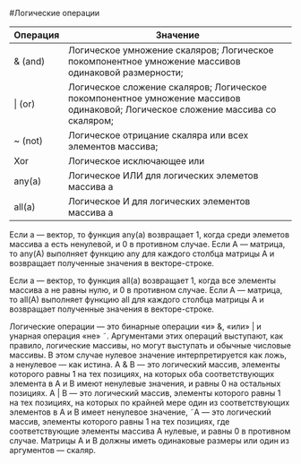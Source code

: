 #Логические операции

Операция | Значение
-------- | ----------------------------------------------------------------------------------------------------------------------
& (and)  | Логическое умножение скаляров; Логическое покомпонентное умножение массивов одинаковой размерности;
\| (or)  | Логическое сложение скаляров; Логическое покомпонентное умножение массивов одинаковой; Логическое сложение массива со скаляром;
~ (not)  | Логическое отрицание скаляра или всех элементов массива;
Xor      | Логическое исключающее или
any(a)   | Логическое ИЛИ для логических элеметов массива a
all(a)   | Логическое И для логических элементов массива а

Если a — вектор, то функция any(a) возвращает 1, когда среди элеметов массива a есть ненулевой, и 0 в противном случае. Если A — матрица, то any(A) выполняет функцию any для каждого столбца матрицы A и возвращает полученные значения в векторе-строке. 

Если a — вектор, то функция all(a) возвращает 1, когда все элементы массива a не равны нулю, и 0 в противном случае. Если A — матрица, то all(A) выполняет функцию all для каждого столбца матрицы A и возвращает полученные значения в векторе-строке.

Логические операции — это бинарные операции «и» &, «или» | и унарная операция «не» ˜. Аргументами этих операций выступают, как правило, логические массивы, но могут выступать и обычные числовые массивы. В этом случае нулевое значение интерпретируется как ложь, а ненулевое — как истина. A & B — это логический массив, элементы которого равны 1 на тех позициях, на которых оба соответствующих элемента в A и B имеют ненулевые значения, и равны 0 на остальных позициях. A | B — это логический массив, элементы которого равны 1 на тех позициях, на которых по крайней мере один из соответствующих элементов в A и B имеет ненулевое значение, ˜A — это логический массив, элементы которого равны 1 на тех позициях, где соответствующие элементы массива A нулевые, и равны 0 в противном случае. Матрицы A и B должны иметь одинаковые размеры или один из аргументов — скаляр.
